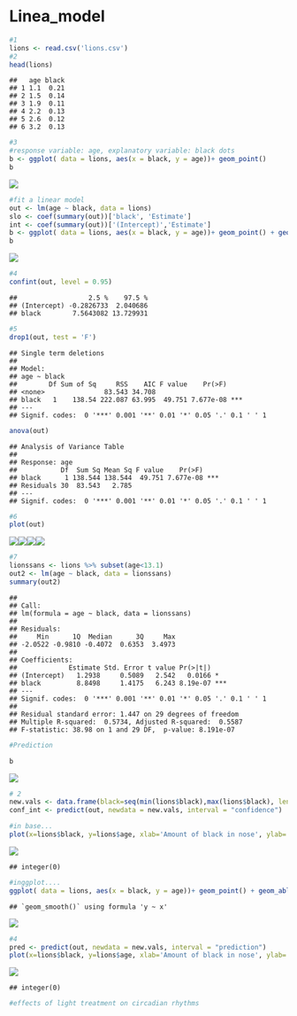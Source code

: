 Linea\_model
================

``` r
#1
lions <- read.csv('lions.csv')
#2
head(lions)
```

    ##   age black
    ## 1 1.1  0.21
    ## 2 1.5  0.14
    ## 3 1.9  0.11
    ## 4 2.2  0.13
    ## 5 2.6  0.12
    ## 6 3.2  0.13

``` r
#3 
#response variable: age, explanatory variable: black dots
b <- ggplot( data = lions, aes(x = black, y = age))+ geom_point()
b
```

![](linear_model_files/figure-gfm/unnamed-chunk-1-1.png)<!-- -->

``` r
#fit a linear model
out <- lm(age ~ black, data = lions)
slo <- coef(summary(out))['black', 'Estimate']
int <- coef(summary(out))['(Intercept)','Estimate']
b <- ggplot( data = lions, aes(x = black, y = age))+ geom_point() + geom_abline(aes(intercept = int, slope = slo, color = 'blue'))
b
```

![](linear_model_files/figure-gfm/unnamed-chunk-2-1.png)<!-- -->

``` r
#4
confint(out, level = 0.95)
```

    ##                  2.5 %    97.5 %
    ## (Intercept) -0.2826733  2.040686
    ## black        7.5643082 13.729931

``` r
#5
drop1(out, test = 'F')
```

    ## Single term deletions
    ## 
    ## Model:
    ## age ~ black
    ##        Df Sum of Sq     RSS    AIC F value    Pr(>F)    
    ## <none>               83.543 34.708                      
    ## black   1    138.54 222.087 63.995  49.751 7.677e-08 ***
    ## ---
    ## Signif. codes:  0 '***' 0.001 '**' 0.01 '*' 0.05 '.' 0.1 ' ' 1

``` r
anova(out)
```

    ## Analysis of Variance Table
    ## 
    ## Response: age
    ##           Df  Sum Sq Mean Sq F value    Pr(>F)    
    ## black      1 138.544 138.544  49.751 7.677e-08 ***
    ## Residuals 30  83.543   2.785                      
    ## ---
    ## Signif. codes:  0 '***' 0.001 '**' 0.01 '*' 0.05 '.' 0.1 ' ' 1

``` r
#6
plot(out)
```

![](linear_model_files/figure-gfm/unnamed-chunk-2-2.png)<!-- -->![](linear_model_files/figure-gfm/unnamed-chunk-2-3.png)<!-- -->![](linear_model_files/figure-gfm/unnamed-chunk-2-4.png)<!-- -->![](linear_model_files/figure-gfm/unnamed-chunk-2-5.png)<!-- -->

``` r
#7
lionssans <- lions %>% subset(age<13.1)
out2 <- lm(age ~ black, data = lionssans)
summary(out2)
```

    ## 
    ## Call:
    ## lm(formula = age ~ black, data = lionssans)
    ## 
    ## Residuals:
    ##     Min      1Q  Median      3Q     Max 
    ## -2.0522 -0.9810 -0.4072  0.6353  3.4973 
    ## 
    ## Coefficients:
    ##             Estimate Std. Error t value Pr(>|t|)    
    ## (Intercept)   1.2938     0.5089   2.542   0.0166 *  
    ## black         8.8498     1.4175   6.243 8.19e-07 ***
    ## ---
    ## Signif. codes:  0 '***' 0.001 '**' 0.01 '*' 0.05 '.' 0.1 ' ' 1
    ## 
    ## Residual standard error: 1.447 on 29 degrees of freedom
    ## Multiple R-squared:  0.5734, Adjusted R-squared:  0.5587 
    ## F-statistic: 38.98 on 1 and 29 DF,  p-value: 8.191e-07

``` r
#Prediction

b
```

![](linear_model_files/figure-gfm/unnamed-chunk-3-1.png)<!-- -->

``` r
# 2
new.vals <- data.frame(black=seq(min(lions$black),max(lions$black), length=20))
conf_int <- predict(out, newdata = new.vals, interval = "confidence")

#in base... 
plot(x=lions$black, y=lions$age, xlab='Amount of black in nose', ylab='Age', pch=16, col='red', las=1) + abline(out, lwd=2, col='blue') + lines(x=new.vals[,'black'], y=conf_int[,'lwr'], lwd=2, lty=3, col='blue') + lines( x = new.vals[,'black'], y = conf_int[, 'upr'], lwd =2, lty =2, col ='blue')
```

![](linear_model_files/figure-gfm/unnamed-chunk-3-2.png)<!-- -->

    ## integer(0)

``` r
#inggplot....
ggplot( data = lions, aes(x = black, y = age))+ geom_point() + geom_abline(aes(intercept = int, slope = slo, color = 'blue')) + geom_smooth(method=lm , color="red", fill="#69b3a2", se=TRUE)
```

    ## `geom_smooth()` using formula 'y ~ x'

![](linear_model_files/figure-gfm/unnamed-chunk-3-3.png)<!-- -->

``` r
#4
pred <- predict(out, newdata = new.vals, interval = "prediction") 
plot(x=lions$black, y=lions$age, xlab='Amount of black in nose', ylab='Age', pch=16, col='red', las=1) + abline(out, lwd=2, col='blue') + lines(x=new.vals[,'black'], y=conf_int[,'lwr'], lwd=2, lty=3, col='blue') + lines( x = new.vals[,'black'], y = conf_int[, 'upr'], lwd =2, lty =2, col ='blue') + lines( x = new.vals[,'black'], y = pred[, 'upr'], lwd =2, lty =2, col ='green') + lines( x = new.vals[,'black'], y = pred[, 'lwr'], lwd =2, lty =2, col ='green')
```

![](linear_model_files/figure-gfm/unnamed-chunk-3-4.png)<!-- -->

    ## integer(0)

``` r
#effects of light treatment on circadian rhythms
```
